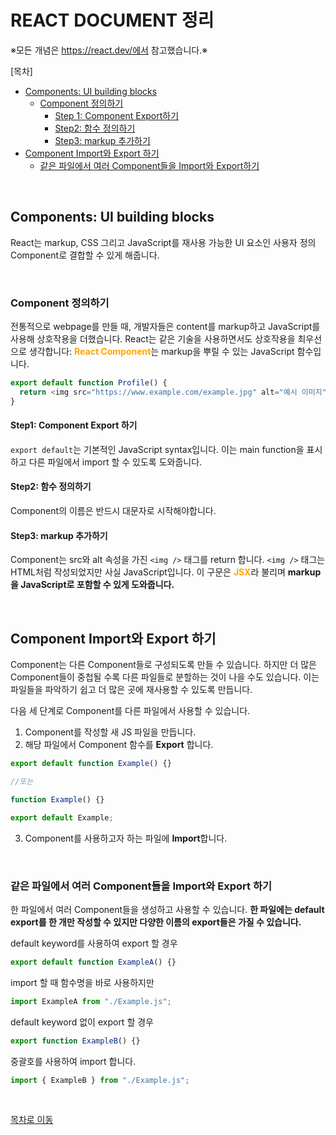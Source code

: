 # REACT DOCUMENT 정리

※모든 개념은 https://react.dev/에서 참고했습니다.※

[목차]<br/>

- [Components: UI building blocks](#components-ui-building-blocks)<br/>
  - [Component 정의하기](#component-정의하기)<br/>
    - [Step 1: Component Export하기](#step1-component-export-하기)<br/>
    - [Step2: 함수 정의하기](#step2-함수-정의하기)<br/>
    - [Step3: markup 추가하기](#step3-markup-추가하기)<br/>
- [Component Import와 Export 하기](#component-import와-export-하기)<br/>
  - [같은 파일에서 여러 Component들을 Import와 Export하기](#같은-파일에서-여러-component들을-import와-export-하기)<br/>

<br/>

## Components: UI building blocks

React는 markup, CSS 그리고 JavaScript를 재사용 가능한 UI 요소인 사용자 정의 Component로 결합할 수 있게 해줍니다.

<br/>

### Component 정의하기

전통적으로 webpage를 만들 때, 개발자들은 content를 markup하고 JavaScript를 사용해 상호작용을 더했습니다. React는 같은 기술을 사용하면서도 상호작용을 최우선으로 생각합니다: <b style="color: orange;">React Component</b>는 markup을 뿌릴 수 있는 JavaScript 함수입니다.

```javascript
export default function Profile() {
  return <img src="https://www.example.com/example.jpg" alt="예시 이미지" />;
}
```

#### Step1: Component Export 하기

`export default`는 기본적인 JavaScript syntax입니다. 이는 main function을 표시하고 다른 파일에서 import 할 수 있도록 도와줍니다.

#### Step2: 함수 정의하기

Component의 이름은 반드시 대문자로 시작해야합니다.

#### Step3: markup 추가하기

Component는 src와 alt 속성을 가진 `<img />` 태그를 return 합니다. `<img />` 태그는 HTML처럼 작성되었지만 사실 JavaScript입니다. 이 구문은 <b style="color: orange;">JSX</b>라 불리며 <b>markup을 JavaScript로 포함할 수 있게 도와줍니다.</b>

<br/>

## Component Import와 Export 하기

Component는 다른 Component들로 구성되도록 만들 수 있습니다. 하지만 더 많은 Component들이 중첩될 수록 다른 파일들로 분할하는 것이 나을 수도 있습니다. 이는 파일들을 파악하기 쉽고 더 많은 곳에 재사용할 수 있도록 만듭니다.

다음 세 단계로 Component를 다른 파일에서 사용할 수 있습니다.

1. Component를 작성할 새 JS 파일을 만듭니다.
2. 해당 파일에서 Component 함수를 <b>Export</b> 합니다.

```javascript
export default function Example() {}

//또는

function Example() {}

export default Example;
```

3. Component를 사용하고자 하는 파일에 <b>Import</b>합니다.

<br/>

### 같은 파일에서 여러 Component들을 Import와 Export 하기

한 파일에서 여러 Component들을 생성하고 사용할 수 있습니다. <b>한 파일에는 default export를 한 개만 작성할 수 있지만 다양한 이름의 export들은 가질 수 있습니다.</b>

default keyword를 사용하여 export 할 경우

```javascript
export default function ExampleA() {}
```

import 할 때 함수명을 바로 사용하지만

```javascript
import ExampleA from "./Example.js";
```

default keyword 없이 export 할 경우

```javascript
export function ExampleB() {}
```

중괄호를 사용하여 import 합니다.

```javascript
import { ExampleB } from "./Example.js";
```

<br/>

[목차로 이동](#react-document-정리)
